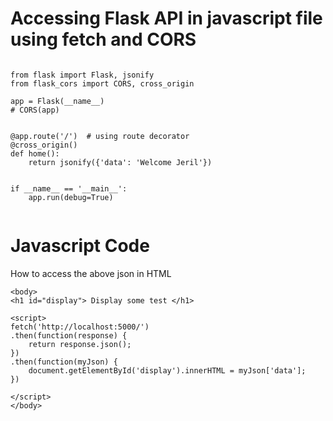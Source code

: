 # Accessing Flask API in javascript file using fetch and CORS

```

from flask import Flask, jsonify
from flask_cors import CORS, cross_origin

app = Flask(__name__)
# CORS(app)


@app.route('/')  # using route decorator
@cross_origin()
def home():
    return jsonify({'data': 'Welcome Jeril'})


if __name__ == '__main__':
    app.run(debug=True)
    
```

# Javascript Code

How to access the above json in HTML

```
<body>
<h1 id="display"> Display some test </h1>

<script>
fetch('http://localhost:5000/')
.then(function(response) {
    return response.json();
})
.then(function(myJson) {
    document.getElementById('display').innerHTML = myJson['data'];
})

</script>
</body>
```